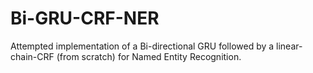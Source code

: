 # Bi-GRU-CRF-NER
Attempted implementation of a Bi-directional GRU followed by a linear-chain-CRF (from scratch) for Named Entity Recognition.  
